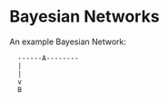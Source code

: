# Bayesian Networks

An example Bayesian Network:


      ------A--------
      |
      |
      v
      B

      